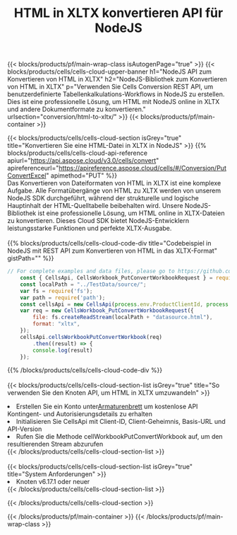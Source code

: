 ﻿---
title:  HTML in XLTX konvertieren API für NodeJS
description:  Cloud-APIs und SDKs für Microsoft Excel und OpenOffice Calc. Konvertieren Sie die Tabelle in ein anderes Dateiformat.
url: /de/nodejs/conversion/html-to-xltx/
---
{{< blocks/products/pf/main-wrap-class isAutogenPage="true" >}}
{{< blocks/products/cells/cells-cloud-upper-banner h1="NodeJS API zum Konvertieren von HTML in XLTX" h2="NodeJS-Bibliothek zum Konvertieren von HTML in XLTX" p="Verwenden Sie Cells Conversion REST API, um benutzerdefinierte Tabellenkalkulations-Workflows in NodeJS zu erstellen. Dies ist eine professionelle Lösung, um HTML mit NodeJS online in XLTX und andere Dokumentformate zu konvertieren." urlsection="conversion/html-to-xltx/" >}}
{{< blocks/products/pf/main-container >}}

{{< blocks/products/cells/cells-cloud-section isGrey="true" title="Konvertieren Sie eine HTML-Datei in XLTX in NodeJS" >}}
{{% blocks/products/cells/cells-cloud-api-reference apiurl="https://api.aspose.cloud/v3.0/cells/convert" apireferenceurl="https://apireference.aspose.cloud/cells/#/Conversion/PutConvertExcel" apimethod="PUT" %}}
<br/>
Das Konvertieren von Dateiformaten von HTML in XLTX ist eine komplexe Aufgabe. Alle Formatübergänge von HTML zu XLTX werden von unserem NodeJS SDK durchgeführt, während der strukturelle und logische Hauptinhalt der HTML-Quelltabelle beibehalten wird. Unsere NodeJS-Bibliothek ist eine professionelle Lösung, um HTML online in XLTX-Dateien zu konvertieren. Dieses Cloud SDK bietet NodeJS-Entwicklern leistungsstarke Funktionen und perfekte XLTX-Ausgabe.
<br/>
<br/>
{{% blocks/products/cells/cells-cloud-code-div title="Codebeispiel in NodeJS mit REST API zum Konvertieren von HTML in das XLTX-Format" gistPath="" %}}
 
```js
// For complete examples and data files, please go to https://github.com/aspose-cells-cloud/aspose-cells-cloud-node/
    const { CellsApi, CellsWorkbook_PutConvertWorkbookRequest } = require("asposecellscloud");
    const localPath = "../TestData/source/";
    var fs = require('fs');
    var path = require('path');
    const cellsApi = new CellsApi(process.env.ProductClientId, process.env.ProductClientSecret);
    var req = new CellsWorkbook_PutConvertWorkbookRequest({
        file: fs.createReadStream(localPath + "datasource.html"),
        format: "xltx",
    });
    cellsApi.cellsWorkbookPutConvertWorkbook(req)
        .then((result) => {
        console.log(result)
    });
```
 
{{% /blocks/products/cells/cells-cloud-code-div %}}
<br/>
<br/>
{{< blocks/products/cells/cells-cloud-section-list isGrey="true" title="So verwenden Sie den Knoten API, um HTML in XLTX umzuwandeln" >}}
<li> Erstellen Sie ein Konto unter<a href="https://dashboard.aspose.cloud/">Armaturenbrett</a> um kostenlose API Kontingent- und Autorisierungsdetails zu erhalten</li>
<li>Initialisieren Sie CellsApi mit Client-ID, Client-Geheimnis, Basis-URL und API-Version</li>
<li>Rufen Sie die Methode cellWorkbookPutConvertWorkbook auf, um den resultierenden Stream abzurufen</li>
{{< /blocks/products/cells/cells-cloud-section-list >}}
<br/>
<br/>
{{< blocks/products/cells/cells-cloud-section-list isGrey="true" title="System Anforderungen" >}}
<li>Knoten v6.17.1 oder neuer</li>
{{< /blocks/products/cells/cells-cloud-section-list >}}

{{< /blocks/products/cells/cells-cloud-section >}}

{{< /blocks/products/pf/main-container >}}
{{< /blocks/products/pf/main-wrap-class >}}
